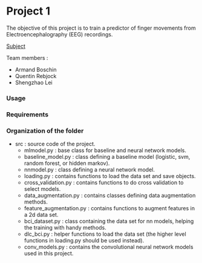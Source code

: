 # Project 1

The objective of this project is to train a predictor of finger movements from Electroencephalography
(EEG) recordings.

[Subject](https://github.com/SSappy/deep_learning_epfl/blob/master/project1/doc/miniproject-1.pdf)

Team members :
- Armand Boschin
- Quentin Rebjock
- Shengzhao Lei

### Usage

### Requirements

### Organization of the folder

* src : source code of the project.
    * mlmodel.py : base class for baseline and neural network models.
    * baseline_model.py : class defining a baseline model (logistic, svm, random forest, or hidden markov).
    * nnmodel.py : class defining a neural network model.
    * loading.py : contains functions to load the data set and save objects.
    * cross_validation.py : contains functions to do cross validation to select models.
    * data_augmentation.py : contains classes defining data augmentation methods.
    * feature_augmentation.py : contains functions to augment features in a 2d data set.
    * bci_dataset.py : class containing the data set for nn models, helping the training with handy methods.
    * dlc_bci.py : helper functions to load the data set (the higher level functions in loading.py should be used instead).
    * conv_models.py : contains the convolutional neural network models used in this project.